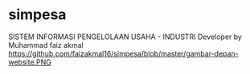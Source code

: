 # simpesa
SISTEM INFORMASI PENGELOLAAN USAHA - INDUSTRI
Developer by Muhammad faiz akmal
https://github.com/faizakmal16/simpesa/blob/master/gambar-depan-website.PNG
